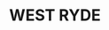 ---
lastmod: '2025-04-06T06:05:20+00:00'
latitude: -33.810991
layout: suburb
longitude: 151.084181
postcode: '2114'
state: NSW
title: WEST RYDE
url: /nsw/west-ryde/
---